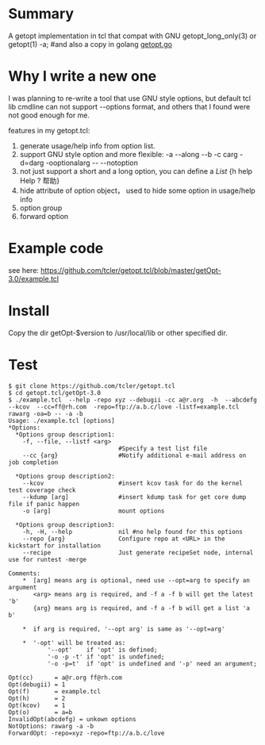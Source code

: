 # Summary
A getopt implementation in tcl that compat with GNU getopt_long_only(3) or getopt(1) -a;
 #and also a copy in golang [getopt.go](https://github.com/tcler/getopt.go)

# Why I write a new one
I was planning to re-write a tool that use GNU style options, 
but default tcl lib cmdline can not support --options format,
and others that I found were not good enough for me.

features in my getopt.tcl:
1. generate usage/help info from option list.
2. support GNU style option and more flexible: -a --along --b -c carg -d=darg -ooptionalarg -- --notoption
2. not just support a short and a long option, you can define a *List* {h help Help ? 帮助}
3. hide attribute of option object， used to hide some option in usage/help info
4. option group
4. forward option

# Example code
see here: https://github.com/tcler/getopt.tcl/blob/master/getOpt-3.0/example.tcl

# Install
Copy the dir getOpt-$version to /usr/local/lib or other specified dir.

# Test
```
$ git clone https://github.com/tcler/getopt.tcl
$ cd getopt.tcl/getOpt-3.0
$ ./example.tcl  --help -repo xyz --debugii -cc a@r.org  -h  --abcdefg  --kcov  --cc=ff@rh.com  -repo=ftp://a.b.c/love -listf=example.tcl rawarg -oa=b -- -a -b
Usage: ./example.tcl [options]
*Options:
  *Options group description1:
    -f, --file, --listf <arg>
                               #Specify a test list file
    --cc {arg}                 #Notify additional e-mail address on job completion

  *Options group description2:
    --kcov                     #insert kcov task for do the kernel test coverage check
    --kdump [arg]              #insert kdump task for get core dump file if panic happen
    -o [arg]                   mount options

  *Options group description3:
    -h, -H, --help             nil #no help found for this options
    --repo {arg}               Configure repo at <URL> in the kickstart for installation
    --recipe                   Just generate recipeSet node, internal use for runtest -merge

Comments:
    *  [arg] means arg is optional, need use --opt=arg to specify an argument
       <arg> means arg is required, and -f a -f b will get the latest 'b'
       {arg} means arg is required, and -f a -f b will get a list 'a b'

    *  if arg is required, '--opt arg' is same as '--opt=arg'

    *  '-opt' will be treated as:
           '--opt'    if 'opt' is defined;
           '-o -p -t' if 'opt' is undefined;
           '-o -p=t'  if 'opt' is undefined and '-p' need an argument;

Opt(cc)      = a@r.org ff@rh.com
Opt(debugii) = 1
Opt(f)       = example.tcl
Opt(h)       = 2
Opt(kcov)    = 1
Opt(o)       = a=b
InvalidOpt(abcdefg) = unkown options
NotOptions: rawarg -a -b
ForwardOpt: -repo=xyz -repo=ftp://a.b.c/love

```
